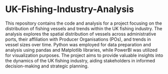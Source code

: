 # UK-Fishing-Industry-Analysis

This repository contains the code and analysis for a project focusing on the distribution of fishing vessels and trends within the UK fishing industry. The analysis explores the spatial distribution of vessels across administrative ports, their affiliation with Producer Organisations (POs), and trends in vessel sizes over time. Python was employed for data preparation and analysis using pandas and Matplotlib libraries, while PowerBI was utilized for visualization purposes. The project aims to provide valuable insights into the dynamics of the UK fishing industry, aiding stakeholders in informed decision-making and strategic planning.
